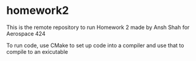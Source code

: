 # homework2

This is the remote repository to run Homework 2
made by Ansh Shah for Aerospace 424

To run code, use CMake to set up code into a compiler and use that to compile
to an exicutable
